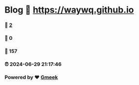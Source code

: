 # Blog :link: https://waywq.github.io 
### :page_facing_up: [2](https://waywq.github.io/tag.html) 
### :speech_balloon: 0 
### :hibiscus: 157 
### :alarm_clock: 2024-06-29 21:17:46 
### Powered by :heart: [Gmeek](https://github.com/Meekdai/Gmeek)
